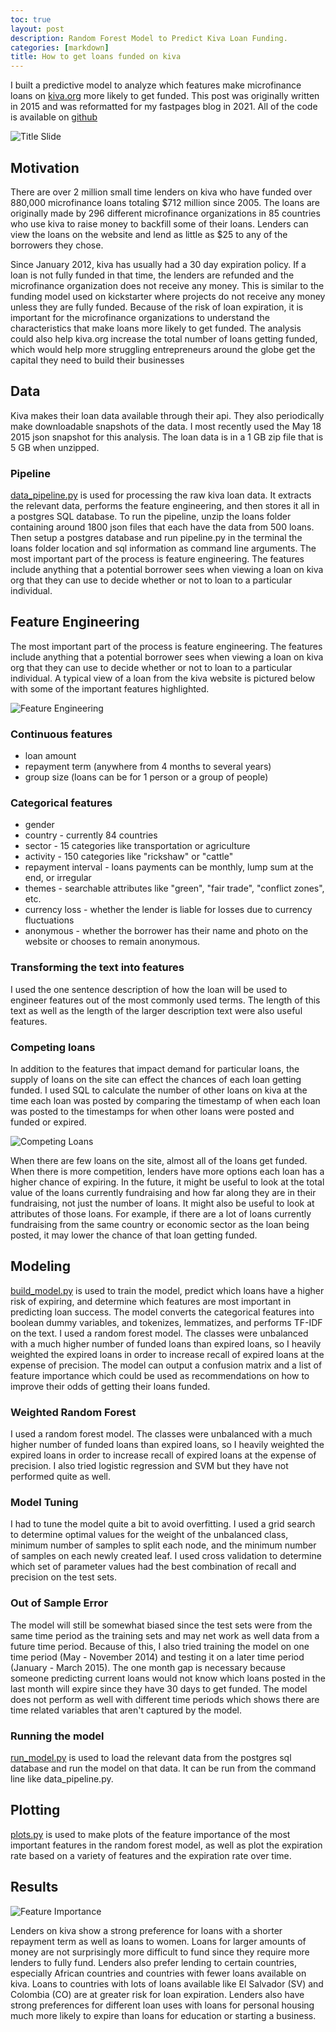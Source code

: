 ```yaml
---
toc: true
layout: post
description: Random Forest Model to Predict Kiva Loan Funding.
categories: [markdown]
title: How to get loans funded on kiva
---
```


I built a predictive model to analyze which features make microfinance loans on [kiva.org](kiva.org) more likely to get funded. This post was originally written in 2015 and was reformatted for my fastpages blog in 2021. All of the code is available on [github](https://github.com/mattlichti/kiva-fundraising-success)

![Title Slide](https://github.com/mattlichti/kiva-fundraising-success/blob/master/img/title.jpg?raw=true) 

## Motivation

There are over 2 million small time lenders on kiva who have funded over 880,000 microfinance loans totaling $712 million since 2005. The loans are originally made by 296 different microfinance organizations in 85 countries who use kiva to raise money to backfill some of their loans. Lenders can view the loans on the website and lend as little as $25 to any of the borrowers they chose.

Since January 2012, kiva has usually had a 30 day expiration policy. If a loan is not fully funded in that time, the lenders are refunded and the microfinance organization does not receive any money. This is similar to the funding model used on kickstarter where projects do not receive any money unless they are fully funded. Because of the risk of loan expiration, it is important for the microfinance organizations to understand the characteristics that make loans more likely to get funded. The analysis could also help kiva.org increase the total number of loans getting funded, which would help more struggling entrepreneurs around the globe get the capital they need to build their businesses

## Data

Kiva makes their loan data available through their api. They also periodically make downloadable snapshots of the data. I most recently used the May 18 2015 json snapshot for this analysis. The loan data is in a 1 GB zip file that is 5 GB when unzipped. 

### Pipeline

[data_pipeline.py](https://github.com/mattlichti/kiva-fundraising-success/blob/master/data_pipeline.py) is used for processing the raw kiva loan data. It extracts the relevant data, performs the feature engineering, and then stores it all in a postgres SQL database. To run the pipeline, unzip the loans folder containing around 1800 json files that each have the data from 500 loans. Then setup a postgres database and run pipeline.py in the terminal the loans folder location and sql information as command line arguments. The most important part of the process is feature engineering. The features include anything that a potential borrower sees when viewing a loan on kiva org that they can use to decide whether or not to loan to a particular individual. 

## Feature Engineering

The most important part of the process is feature engineering. The features include anything that a potential borrower sees when viewing a loan on kiva org that they can use to decide whether or not to loan to a particular individual. A typical view of a loan from the kiva website is pictured below with some of the important features highlighted.

![Feature Engineering](https://github.com/mattlichti/kiva-fundraising-success/blob/master/img/feature_engineering.jpg?raw=true)

### Continuous features
* loan amount
* repayment term (anywhere from 4 months to several years)
* group size (loans can be for 1 person or a group of people)

### Categorical features
* gender
* country - currently 84 countries
* sector - 15 categories like transportation or agriculture
* activity - 150 categories like "rickshaw" or "cattle"
* repayment interval - loans payments can be monthly, lump sum at the end, or irregular
* themes - searchable attributes like "green", "fair trade", "conflict zones", etc.
* currency loss - whether the lender is liable for losses due to currency fluctuations
* anonymous - whether the borrower has their name and photo on the website or chooses to remain anonymous.

### Transforming the text into features
I used the one sentence description of how the loan will be used to engineer features out of the most commonly used terms. The length of this text as well as the length of the larger description text were also useful features.

### Competing loans
In addition to the features that impact demand for particular loans, the supply of loans on the site can effect the chances of each loan getting funded. I used SQL to calculate the number of other loans on kiva at the time each loan was posted by comparing the timestamp of when each loan was posted to the timestamps for when other loans were posted and funded or expired.

![Competing Loans](https://github.com/mattlichti/kiva-fundraising-success/blob/master/plots/competing_loans.png?raw=true)

When there are few loans on the site, almost all of the loans get funded. When there is more competition, lenders have more options each loan has a higher chance of expiring. In the future, it might be useful to look at the total value of the loans currently fundraising and how far along they are in their fundraising, not just the number of loans. It might also be useful to look at attributes of those loans. For example, if there are a lot of loans currently fundraising from the same country or economic sector as the loan being posted, it may lower the chance of that loan getting funded.

## Modeling
[build_model.py](https://github.com/mattlichti/kiva-fundraising-success/blob/master/build_model.py) is used to train the model, predict which loans have a higher risk of expiring, and determine which features are most important in predicting loan success. The model converts the categorical features into boolean dummy variables, and tokenizes, lemmatizes, and performs TF-IDF on the text. I used a random forest model. The classes were unbalanced with a much higher number of funded loans than expired loans, so I heavily weighted the expired loans in order to increase recall of expired loans at the expense of precision. The model can output a confusion matrix and a list of feature importance which could be used as recommendations on how to improve their odds of getting their loans funded.  

### Weighted Random Forest

I used a random forest model. The classes were unbalanced with a much higher number of funded loans than expired loans, so I heavily weighted the expired loans in order to increase recall of expired loans at the expense of precision. I also tried logistic regression and SVM but they have not performed quite as well.

### Model Tuning

I had to tune the model quite a bit to avoid overfitting. I used a grid search to determine optimal values for the weight of the unbalanced class, minimum number of samples to split each node, and the minimum number of samples on each newly created leaf. I used cross validation to determine which set of parameter values had the best combination of recall and precision on the test sets.

### Out of Sample Error

The model will still be somewhat biased since the test sets were from the same time period as the training sets and may net work as well data from a future time period. Because of this, I also tried training the model on one time period (May - November 2014) and testing it on a later time period (January - March 2015). The one month gap is necessary because someone predicting current loans would not know which loans posted in the last month will expire since they have 30 days to get funded. The model does not perform as well with different time periods which shows there are time related variables that aren't captured by the model. 

### Running the model
[run_model.py](https://github.com/mattlichti/kiva-fundraising-success/blob/master/run_model.py) is used to load the relevant data from the postgres sql database and run the model on that data. It can be run from the command line like data_pipeline.py.

## Plotting
[plots.py](https://github.com/mattlichti/kiva-fundraising-success/blob/master/plots.py) is used to make plots of the feature importance of the most important features in the random forest model, as well as plot the expiration rate based on a variety of features and the expiration rate over time.

## Results
![Feature Importance](https://github.com/mattlichti/kiva-fundraising-success/blob/master/plots/feature_importance.png?raw=true)

Lenders on kiva show a strong preference for loans with a shorter repayment term as well as loans to women. Loans for larger amounts of money are not surprisingly more difficult to fund since they require more lenders to fully fund. Lenders also prefer lending to certain countries, especially African countries and countries with fewer loans available on kiva. Loans to countries with lots of loans available like El Salvador (SV) and Colombia (CO) are at greater risk for loan expiration. Lenders also have strong preferences for different loan uses with loans for personal housing much more likely to expire than loans for education or starting a business.